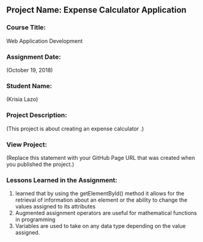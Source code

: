 ## Project Name:  Expense Calculator Application

### Course Title:
Web Application Development

### Assignment Date:  
(October 19, 2018)

### Student Name:  
(Krisia Lazo)

### Project Description:
(This project is about creating an expense calculator .)

### View Project:
(Replace this statement with your GitHub Page URL that was created when you 
 published the project.)

### Lessons Learned in the Assignment:
1. learned that by using the getElementById() method it allows for the retrieval of information about an element or the ability to change the values assigned to its attributes 
2. Augmented assignment operators are useful for mathematical functions in programming
3. Variables are used to take on any data type depending on the value assigned. 



